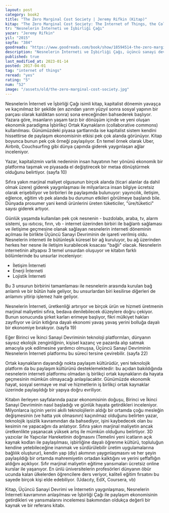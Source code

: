 ```yaml
---
layout: post
category: book2
title: "The Zero Marginal Cost Society | Jeremy Rifkin (Kitap)"
kitap: "The Zero Marginal Cost Society: The Internet of Things, the Collaborative Commons, and the Eclipse of Capitalism"
tr: "Nesnelerin İnterneti ve İşbirliği Çağı"
yazar: "Jeremy Rifkin"
yil: "2015"
sayfa: "384"
goodreads: "https://www.goodreads.com/book/show/18594514-the-zero-marginal-cost-society"
description: "Nesnelerin İnterneti ve İşbirliği Çağı, üçüncü sanayi devrimi ve internetin yaygınlaşması, nesnelerin interneti ve işbirliği çağının açılması ile paylaşım ekonomisinin getirdiklerini ve yansımalarını inceliyor."
published: true
last_modified_at: 2023-01-14
posted: 2017-04-01
tag: "internet of things"
reread: "yes"
rating: "5"
num: "52"
image: "/assets/old/the-zero-marginal-cost-society.jpg"
---
```


Nesnelerin İnterneti ve İşbirliği Çağı isimli kitap, kapitalist dönemin yavaşça ve kaçınılmaz bir şekilde (en azından yarım yüzyıl sonra sosyal yapının bir parçası olarak kaldıktan sonra) sona ereceğinden bahsederek başlıyor. Yazara göre, insanların yaşam tarzı bir dönüşüm içinde ve yeni oluşan ekonomik paradigma İşbirlikçi Ortak Kaynakların (collaborative commons) kullanılması. Günümüzdeki piyasa şartlarında ise kapitalist sistem kendini hissettirse de paylaşım ekonomisinin etkisi pek çok alanda görünüyor. Kitap boyunca bunun pek çok örneği paylaşılıyor. En temel örnek olarak Uber, Airbnb, Couchsurfing gibi dünya çapında giderek yaygınlaşan ağlar inceleniyor.

Yazar, kapitalizmin varlık nedeninin insan hayatının her yönünü ekonomik bir platforma taşımak ve piyasada el değiştirecek bir metaa dönüştürmek olduğunu belirtiyor. (sayfa 10)

Sıfıra yakın marjinal maliyet olgusunun birçok alanda (ticari alanlar da dahil olmak üzere) giderek yaygınlaşması ile milyarlarca insan bilgiye ücretsiz olarak erişebiliyor ve birbirleri ile paylaşımda bulunuyor: yayıncılık, iletişim, eğlence, eğitim vb pek alanda bu durumun etkileri görülmeye başlandı bile. Dünyada prosumer yani kendi ürünlerini üreten tüketiciler, "üre/tüketici" sayısı giderek artıyor.

Günlük yaşamda kullanılan pek çok nesnenin - buzdolabı, araba, tv, alarm sistemi, şu ısıtıcısı, fırın, vb - internet üzerinden birbiri ile bağlantı sağlaması ve iletişime geçmesine olanak sağlayan nesnelerin interneti döneminin açılması ile birlikte Üçüncü Sanayi Devriminin de işareti verilmiş oldu. Nesnelerin interneti ile bütünleşik küresel bir ağ kuruluyor, bu ağ üzerinden herkes her nesne ile iletişim kurabilecek kısacası "bağlı" olacak. Nesnelerin internetinin altyapısı 3 temel unsurdan oluşuyor ve kitabın farklı bölümlerinde bu unsurlar inceleniyor:

- İletişim İnterneti
- Enerji İnterneti
- Lojistik İnterneti

Bu 3 unsurun birbirini tamamlaması ile nesnelerin arasında kurulan bağ anlamlı ve bir bütün hale geliyor, bu unsurlardan biri kesilirse diğerleri de anlamını yitirip işlemez hale geliyor.

Nesnelerin İnterneti, üretkenliği artırıyor ve birçok ürün ve hizmeti üretmenin marjinal maliyetini sıfıra, bedava denilebilecek düzeylere doğru çekiyor. Bunun sonucunda şirket karları erimeye başlıyor, fikri mülkiyet hakları zayıflıyor ve ürün kıtlığına dayalı ekonomi yavaş yavaş yerini bolluğa dayalı bir ekonomiye bırakıyor. (sayfa 19)

Eğer Birinci ve İkinci Sanayi Devriminin teknoloji platformları, dünyanın sayısız ekolojik zenginliğinin, kişisel kazanç ve pazarda alıp satmak amacıyla yok edilmesine yardımcı olmuşsa, Üçüncü Sanayi Devriminin Nesnelerin İnterneti platformu bu süreci tersine çevirebilir. (sayfa 22)

Ortak kaynakların dayandığı nokta paylaşım kültürüdür, yeni teknolojik platform da bu paylaşım kültürünü desteklemektedir: bu açıdan bakıldığında nesnelerin interneti platformu olmadan iş birlikçi ortak kaynakların da hayata geçmesinin mümkün olmayacağı anlaşılacaktır. Günümüzde ekonomik hayat, sosyal sermaye ve mal ve hizmetlerin iş birlikçi ortak kaynaklar üzerinde paylaşıldığı bir yapıya doğru evriliyor.

Kitabın ilerleyen sayfalarında pazar ekonomisinin doğuşu, Birinci ve İkinci Sanayi Devriminin nasıl başladığı ve günlük hayata getirdikleri inceleniyor. Milyonlarca işçinin yerini akıllı teknolojilerin aldığı bir ortamda çoğu mesleğin değişmesinin (ve hatta yok olmasının) kaçınılmaz olduğunu belirten yazar, teknolojik işsizlik kavramından da bahsediyor, işini kaybedecek olan bu kesimin ne yapacağını da anlatıyor. Sıfıra yakın marjinal maliyetin ancak üretkenlikte yaşanacak yüksek artış ile mümkün olduğunu belirtiyor. 3D yazıcılar ile Yapıcılar Hareketinin doğmasını (Temelini yeni icatların açık kaynak kodları ile paylaşılması, işbirliğine dayalı öğrenme kültürü, topluluğun kendine yetebileceğine inanmak ve sürdürülebilir üretim uygulamalarına bağlılık oluşturur), kendin yap (diy) akımının yaygınlaşmasını ve her şeyin paylaşıldığı bir ortamda mahremiyetin ortadan kalktığını ve yerini şeffaflığın aldığını açıklıyor. Sıfır marjinal maliyetin eğitime yansımaları ücretsiz online kurslar ile yaşanıyor. En ünlü üniversitelerin profesörleri dünyanın öbür ucunda kalan ülkelerden öğrencilere ders veriyor, kaliteli eğitim fırsatını bu sayede birçok kişi elde edebiliyor. (Udacıty, EdX, Coursera, vb)

Kitap, Üçüncü Sanayi Devrimi ve İnternetin yaygınlaşması, Nesnelerin İnterneti kavramının anlaşılması ve İşbirliği Çağı ile paylaşım ekonomisinin getirdikleri ve yansımalarını incelemesi bakımından oldukça değerli bir kaynak ve bir referans kitabı.
